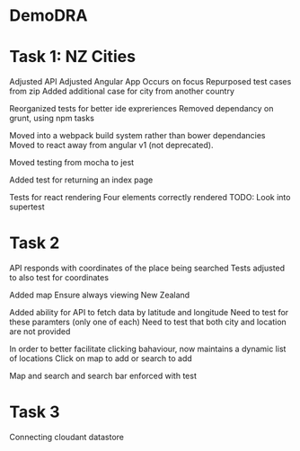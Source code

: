 # DemoDRA

# Task 1: NZ Cities
Adjusted API
Adjusted Angular App
    Occurs on focus
Repurposed test cases from zip
    Added additional case for city from another country

Reorganized tests for better ide expreriences
Removed dependancy on grunt, using npm tasks

Moved into a webpack build system rather than bower dependancies
Moved to react away from angular v1 (not deprecated).

Moved testing from mocha to jest

Added test for returning an index page

Tests for react rendering
    Four elements correctly rendered
TODO: Look into supertest

# Task 2
API responds with coordinates of the place being searched
Tests adjusted to also test for coordinates

Added map
    Ensure always viewing New Zealand

Added ability for API to fetch data by latitude and longitude
    Need to test for these paramters (only one of each)
    Need to test that both city and location are not provided

In order to better facilitate clicking bahaviour, now maintains a dynamic list of locations
Click on map to add or search to add

Map and search and search bar enforced with test

# Task 3
Connecting cloudant datastore